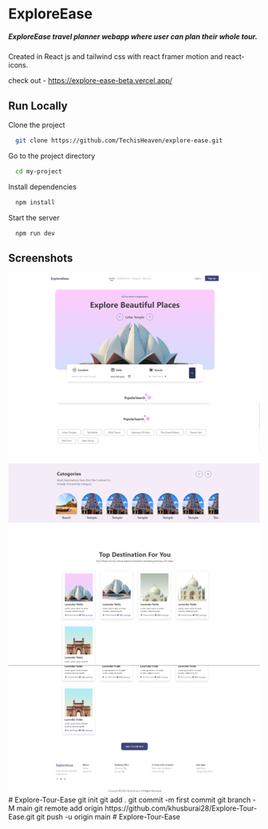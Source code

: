 
# ExploreEase

##### ExploreEase travel planner webapp where user can plan their whole tour.
Created in React js and tailwind css with react framer motion and react-icons.

check out - https://explore-ease-beta.vercel.app/


## Run Locally

Clone the project

```bash
  git clone https://github.com/TechisHeaven/explore-ease.git
```

Go to the project directory

```bash
  cd my-project
```

Install dependencies

```bash
  npm install
```

Start the server

```bash
  npm run dev
```


## Screenshots

![App Screenshot](./public/screenshot.png)
![App Screenshot](./public/Screenshot_2.png)
![App Screenshot](./public/Screenshot_3.png)
![App Screenshot](./public/Screenshot_4.png)
![App Screenshot](./public/Screenshot_5.png)
#   E x p l o r e - T o u r - E a s e 
 
 g i t 
 
 i n i t 
 
 g i t 
 
 a d d 
 
 . 
 
 g i t 
 
 c o m m i t 
 
 - m 
 
 f i r s t   c o m m i t 
 
 g i t 
 
 b r a n c h 
 
 - M 
 
 m a i n 
 
 g i t 
 
 r e m o t e 
 
 a d d 
 
 o r i g i n 
 
 h t t p s : / / g i t h u b . c o m / k h u s b u r a i 2 8 / E x p l o r e - T o u r - E a s e . g i t 
 
 g i t 
 
 p u s h 
 
 - u 
 
 o r i g i n 
 
 m a i n 
 
 #   E x p l o r e - T o u r - E a s e 
 
 
